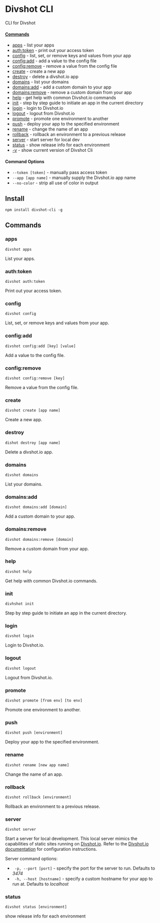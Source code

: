 Divshot CLI
===========

CLI for Divshot

#### [Commands]()

* [apps](https://github.com/divshot/divshot-cli/blob/master/README.md#apps) - list your apps
* [auth:token](https://github.com/divshot/divshot-cli/blob/master/README.md#authtoken) - print out your access token
* [config](https://github.com/divshot/divshot-cli/blob/master/README.md#config) - list, set, or remove keys and values from your app
* [config:add](https://github.com/divshot/divshot-cli/blob/master/README.md#configadd) - add a value to the config file
* [config:remove](https://github.com/divshot/divshot-cli/blob/master/README.md#configremove) - remove a value from the config file
* [create](https://github.com/divshot/divshot-cli/blob/master/README.md#create) - create a new app
* [destroy](https://github.com/divshot/divshot-cli/blob/master/README.md#destroy) - delete a divshot.io app
* [domains](https://github.com/divshot/divshot-cli/blob/master/README.md#domains) - list your domains
* [domains:add](https://github.com/divshot/divshot-cli/blob/master/README.md#domainsadd) - add a custom domain to your app
* [domains:remove](https://github.com/divshot/divshot-cli/blob/master/README.md#domainsremove) - remove a custom domain from your app
* [help](https://github.com/divshot/divshot-cli/blob/master/README.md#help) - get help with common Divshot.io commands
* [init](https://github.com/divshot/divshot-cli/blob/master/README.md#init) - step by step guide to initiate an app in the current directory
* [login](https://github.com/divshot/divshot-cli/blob/master/README.md#login) - login to Divshot.io
* [logout](https://github.com/divshot/divshot-cli/blob/master/README.md#logout) - logout from Divshot.io
* [promote](https://github.com/divshot/divshot-cli/blob/master/README.md#promote) - promote one environment to another
* [push](https://github.com/divshot/divshot-cli/blob/master/README.md#push) - deploy your app to the specified environment
* [rename](https://github.com/divshot/divshot-cli/blob/master/README.md#rename) - change the name of an app
* [rollback](https://github.com/divshot/divshot-cli/blob/master/README.md#rollback) - rollback an environment to a previous release
* [server](https://github.com/divshot/divshot-cli/blob/master/README.md#server) - start server for local dev
* [status](https://github.com/divshot/divshot-cli/blob/master/README.md#status) - show release info for each environment
* [-v]() - show current version of Divshot Cli
 
#### Command Options

* ` --token [token] ` - manually pass access token
* ` --app [app name] ` - manually supply the Divshot.io app name
* ` --no-color ` - strip all use of color in output


## Install

```
npm install divshot-cli -g
```

## Commands

### apps

```
divshot apps
```

List your apps.

### auth:token

```
divshot auth:token
```

Print out your access token.

### config

```
divshot config
```

List, set, or remove keys and values from your app.

### config:add

```
divshot config:add [key] [value]
```

Add a value to the config file.

### config:remove

```
divshot config:remove [key]
```

Remove a value from the config file.

### create

```
divshot create [app name]
```

Create a new app.

### destroy


```
dishot destroy [app name]
```

Delete a divshot.io app.

### domains

```
divshot domains
```

List your domains.

### domains:add

```
divshot domains:add [domain]
```

Add a custom domain to your app.

### domains:remove

```
divshot domains:remove [domain]
```

Remove a custom domain from your app.

### help

```
divshot help
```

Get help with common Divshot.io commands.

### init

```
divhshot init
```

Step by step guide to initiate an app in the current directory.

### login

```
divshot login
```

Login to Divshot.io.

### logout

```
divshot logout
```

Logout from Divshot.io.

### promote

```
divshot promote [from env] [to env]
```

Promote one environment to another.

### push

```
divshot push [environment]
```

Deploy your app to the specified environment.

### rename

```
divshot rename [new app name]
```

Change the name of an app.

### rollback

```
divshot rollback [environment]
```

Rollback an environment to a previous release.

### server

```
divshot server
```

Start a server for local development. This local server mimics the capabilities of static sites running on [Divshot.io](http://divshot.io). Refer to the [Divshot.io documentation](http://docs.divshot.io/guides/configuration) for configuration instructions.

Server command options:

* ` -p, --port [port]` - specify the port for the server to run. Defaults to *3474*
* ` -h, --host [hostname]` - specify a custom hostname for your app to run at. Defaults to *localhost*

### status

```
divshot status [environment]
```

show release info for each environment

